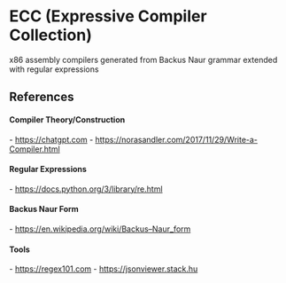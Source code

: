 # ECC (Expressive Compiler Collection)
x86 assembly compilers generated from Backus Naur grammar extended with regular expressions

## References
#### Compiler Theory/Construction
\- https://chatgpt.com
\- https://norasandler.com/2017/11/29/Write-a-Compiler.html

#### Regular Expressions
\- https://docs.python.org/3/library/re.html

#### Backus Naur Form
\- https://en.wikipedia.org/wiki/Backus–Naur_form

#### Tools
\- https://regex101.com
\- https://jsonviewer.stack.hu
